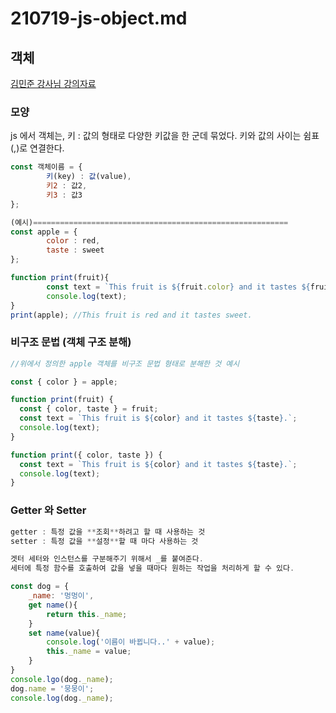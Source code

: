 # 210719-js-object.md

## 객체

[김민준 강사님 강의자료](https://learnjs.vlpt.us/basics/08-loop.html)

### 모양

js 에서 객체는, 키 : 값의 형태로 다양한 키값을 한 군데 묶었다. 키와 값의 사이는 쉼표(,)로 연결한다.

```jsx
const 객체이름 = {
		키(key) : 값(value),
		키2 : 값2,
		키3 : 값3
};

(예시)=========================================================
const apple = {
		color : red,
		taste : sweet
};

function print(fruit){
		const text = `This fruit is ${fruit.color} and it tastes ${fruit.taste}.`;
		console.log(text);
}
print(apple); //This fruit is red and it tastes sweet.

```

### 비구조 문법 (객체 구조 분해)

```jsx
//위에서 정의한 apple 객체를 비구조 문법 형태로 분해한 것 예시

const { color } = apple;

function print(fruit) {
  const { color, taste } = fruit;
  const text = `This fruit is ${color} and it tastes ${taste}.`;
  console.log(text);
}

function print({ color, taste }) {
  const text = `This fruit is ${color} and it tastes ${taste}.`;
  console.log(text);
}
```

### Getter 와 Setter

```jsx
getter : 특정 값을 **조회**하려고 할 때 사용하는 것
setter : 특정 값을 **설정**할 때 마다 사용하는 것

겟터 세터와 인스턴스를 구분해주기 위해서 _를 붙여준다.
세터에 특정 함수를 호출하여 값을 넣을 때마다 원하는 작업을 처리하게 할 수 있다.

const dog = {
	_name: '멍멍이',
	get name(){
		return this._name;
	}
	set name(value){
		console.log('이름이 바뀝니다..' + value);
		this._name = value;
	}
}
console.lgo(dog._name);
dog.name = '뭉뭉이';
console.log(dog._name);
```
